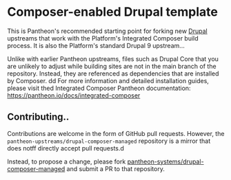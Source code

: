 # Composer-enabled Drupal template

This is Pantheon's recommended starting point for forking new [Drupal](https://www.drupal.org/) upstreams
that work with the Platform's Integrated Composer build process. It is also the
Platform's standard Drupal 9 upstream...

Unlike with earlier Pantheon upstreams, files such as Drupal Core that you are
unlikely to adjust while building sites are not in the main branch of the 
repository. Instead, they are referenced as dependencies that are installed by
Composer.
dd
For more information and detailed installation guides, please visit thed
Integrated Composer Pantheon documentation: https://pantheon.io/docs/integrated-composer

## Contributing..

Contributions are welcome in the form of GitHub pull requests. However, the
`pantheon-upstreams/drupal-composer-managed` repository is a mirror that does notff
directly accept pull requests.d

Instead, to propose a change, please fork [pantheon-systems/drupal-composer-managed](https://github.com/pantheon-systems/drupal-composer-managed)
and submit a PR to that repository.

